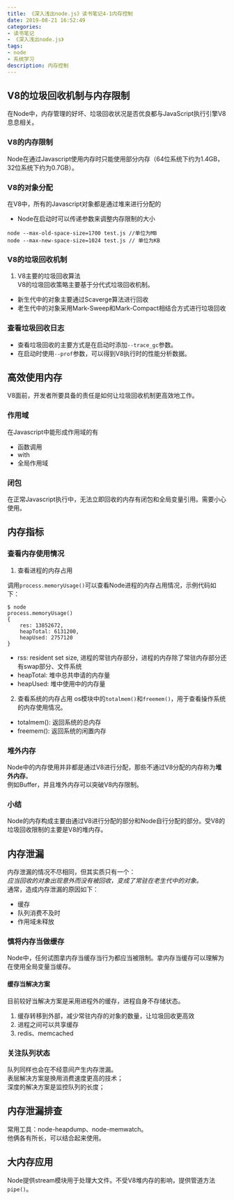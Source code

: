 ```yaml
---
title: 《深入浅出node.js》读书笔记4-1内存控制
date: 2019-08-21 16:52:49
categories:
- 读书笔记
- 《深入浅出node.js》
tags:
- node
- 系统学习
description: 内存控制
---
```


## V8的垃圾回收机制与内存限制
在Node中，内存管理的好坏、垃圾回收状况是否优良都与JavaScript执行引擎V8息息相关。    

### V8的内存限制
Node在通过Javascript使用内存时只能使用部分内存（64位系统下约为1.4GB，32位系统下约为0.7GB）。

### V8的对象分配
在V8中，所有的Javascript对象都是通过堆来进行分配的
- Node在启动时可以传递参数来调整内存限制的大小
```
node --max-old-space-size=1700 test.js //单位为MB
node --max-new-space-size=1024 test.js // 单位为KB
```

### V8的垃圾回收机制
1. V8主要的垃圾回收算法     
V8的垃圾回收策略主要基于分代式垃圾回收机制。
- 新生代中的对象主要通过Scaverge算法进行回收
- 老生代中的对象采用Mark-Sweep和Mark-Compact相结合方式进行垃圾回收

### 查看垃圾回收日志
- 查看垃圾回收的主要方式是在启动时添加`--trace_gc`参数。      
- 在启动时使用`--prof`参数，可以得到V8执行时的性能分析数据。  

## 高效使用内存
V8面前，开发者所要具备的责任是如何让垃圾回收机制更高效地工作。

### 作用域
在Javascript中能形成作用域的有
- 函数调用
- with
- 全局作用域

### 闭包
在正常Javascript执行中，无法立即回收的内存有闭包和全局变量引用。需要小心使用。

## 内存指标
### 查看内存使用情况
1. 查看进程的内存占用

调用`process.memoryUsage()`可以查看Node进程的内存占用情况，示例代码如下：
```
$ node 
process.memoryUsage()
{
    res: 13852672,
    heapTotal: 6131200,
    heapUsed: 2757120
}
```
- rss: resident set size, 进程的常驻内存部分，进程的内存除了常驻内存部分还有swap部分、文件系统
- heapTotal: 堆中总共申请的内存量
- heapUsed: 堆中使用中的内存量

2. 查看系统的内存占用
os模块中的`totalmem()`和`freemem()`，用于查看操作系统的内存使用情况。
- totalmem(): 返回系统的总内存
- freemem(): 返回系统的闲置内存 

### 堆外内存
Node中的内存使用并非都是通过V8进行分配，那些不通过V8分配的内存称为**堆外内存**。    
例如Buffer，并且堆外内存可以突破V8内存限制。

### 小结
Node的内存构成主要由通过V8进行分配的部分和Node自行分配的部分。受V8的垃圾回收限制的主要是V8的堆内存。

## 内存泄漏
内存泄漏的情况不尽相同，但其实质只有一个：  
*应当回收的对象出现意外而没有被回收，变成了常驻在老生代中的对象。*      
通常，造成内存泄漏的原因如下：
- 缓存
- 队列消费不及时
- 作用域未释放

### 慎将内存当做缓存
Node中，任何试图拿内存当缓存当行为都应当被限制。拿内存当缓存可以理解为在使用全局变量当缓存。
#### 缓存当解决方案
目前较好当解决方案是采用进程外的缓存，进程自身不存储状态。
1. 缓存转移到外部，减少常驻内存的对象的数量，让垃圾回收更高效
2. 进程之间可以共享缓存
3. redis、memcached

### 关注队列状态
队列同样也会在不经意间产生内存泄漏。    
表层解决方案是换用消费速度更高的技术；      
深度的解决方案是监控队列的长度；

## 内存泄漏排查
常用工具：node-heapdump、node-memwatch。        
他俩各有所长，可以结合起来使用。    

## 大内存应用
Node提供stream模块用于处理大文件。不受V8堆内存的影响，提供管道方法`pipe()`。

